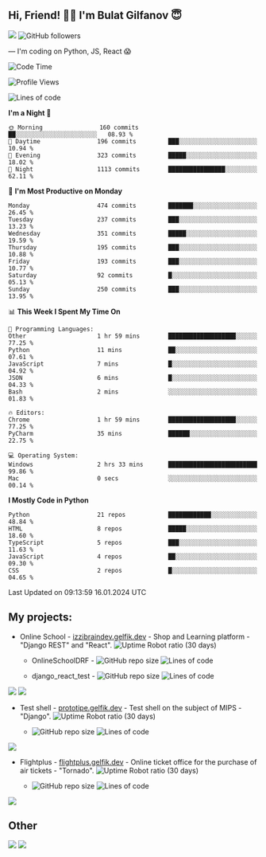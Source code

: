 ## Hi, Friend! 👋🏻 I'm Bulat Gilfanov 😇
![](https://komarev.com/ghpvc/?username=gelfik)
![GitHub followers](https://img.shields.io/github/followers/gelfik?label=Follow%20%20me&style=social)

— I'm coding on Python, JS, React 😱

<!--START_SECTION:waka-->
![Code Time](http://img.shields.io/badge/Code%20Time-819%20hrs%206%20mins-blue)

![Profile Views](http://img.shields.io/badge/Profile%20Views-317-blue)

![Lines of code](https://img.shields.io/badge/From%20Hello%20World%20I%27ve%20Written-961.5%20thousand%20lines%20of%20code-blue)

**I'm a Night 🦉** 

```text
🌞 Morning                160 commits         ██░░░░░░░░░░░░░░░░░░░░░░░   08.93 % 
🌆 Daytime                196 commits         ███░░░░░░░░░░░░░░░░░░░░░░   10.94 % 
🌃 Evening                323 commits         █████░░░░░░░░░░░░░░░░░░░░   18.02 % 
🌙 Night                  1113 commits        ████████████████░░░░░░░░░   62.11 % 
```
📅 **I'm Most Productive on Monday** 

```text
Monday                   474 commits         ███████░░░░░░░░░░░░░░░░░░   26.45 % 
Tuesday                  237 commits         ███░░░░░░░░░░░░░░░░░░░░░░   13.23 % 
Wednesday                351 commits         █████░░░░░░░░░░░░░░░░░░░░   19.59 % 
Thursday                 195 commits         ███░░░░░░░░░░░░░░░░░░░░░░   10.88 % 
Friday                   193 commits         ███░░░░░░░░░░░░░░░░░░░░░░   10.77 % 
Saturday                 92 commits          █░░░░░░░░░░░░░░░░░░░░░░░░   05.13 % 
Sunday                   250 commits         ███░░░░░░░░░░░░░░░░░░░░░░   13.95 % 
```


📊 **This Week I Spent My Time On** 

```text
💬 Programming Languages: 
Other                    1 hr 59 mins        ███████████████████░░░░░░   77.25 % 
Python                   11 mins             ██░░░░░░░░░░░░░░░░░░░░░░░   07.61 % 
JavaScript               7 mins              █░░░░░░░░░░░░░░░░░░░░░░░░   04.92 % 
JSON                     6 mins              █░░░░░░░░░░░░░░░░░░░░░░░░   04.33 % 
Bash                     2 mins              ░░░░░░░░░░░░░░░░░░░░░░░░░   01.83 % 

🔥 Editors: 
Chrome                   1 hr 59 mins        ███████████████████░░░░░░   77.25 % 
PyCharm                  35 mins             ██████░░░░░░░░░░░░░░░░░░░   22.75 % 

💻 Operating System: 
Windows                  2 hrs 33 mins       █████████████████████████   99.86 % 
Mac                      0 secs              ░░░░░░░░░░░░░░░░░░░░░░░░░   00.14 % 
```

**I Mostly Code in Python** 

```text
Python                   21 repos            ████████████░░░░░░░░░░░░░   48.84 % 
HTML                     8 repos             █████░░░░░░░░░░░░░░░░░░░░   18.60 % 
TypeScript               5 repos             ███░░░░░░░░░░░░░░░░░░░░░░   11.63 % 
JavaScript               4 repos             ██░░░░░░░░░░░░░░░░░░░░░░░   09.30 % 
CSS                      2 repos             █░░░░░░░░░░░░░░░░░░░░░░░░   04.65 % 
```




 Last Updated on 09:13:59 16.01.2024 UTC
<!--END_SECTION:waka-->

## My projects:
* Online School - [izzibraindev.gelfik.dev](https://izzibraindev.gelfik.dev) - Shop and Learning platform - "Django REST" and "React". ![Uptime Robot ratio (30 days)](https://img.shields.io/uptimerobot/ratio/m789362933-76bebfd87184c57fccb2f8a2?style=plastic)

  * OnlineSchoolDRF - ![GitHub repo size](https://img.shields.io/github/repo-size/gelfik/OnlineSchoolDRF?color=succes&style=plastic)
![Lines of code](https://img.shields.io/tokei/lines/github/gelfik/OnlineSchoolDRF?color=success&label=line%20code&style=plastic)

  * django_react_test - ![GitHub repo size](https://img.shields.io/github/repo-size/gelfik/django_react_test?color=succes&style=plastic)
![Lines of code](https://img.shields.io/tokei/lines/github/gelfik/django_react_test?color=success&label=line%20code&style=plastic)

[![](https://github-readme-stats.vercel.app/api/pin/?username=gelfik&repo=OnlineSchoolDRF&theme=dark&hide_border=true&locale=RU)](https://github.com/gelfik/OnlineSchoolDRF)
[![](https://github-readme-stats.vercel.app/api/pin/?username=gelfik&repo=django_react_test&theme=dark&hide_border=true&locale=RU)](https://github.com/gelfik/django_react_test)

* Test shell - [prototipe.gelfik.dev](https://prototipe.gelfik.dev) - Test shell on the subject of MIPS - "Django". ![Uptime Robot ratio (30 days)](https://img.shields.io/uptimerobot/ratio/m789362955-a6306bfa213ad4615b219e32?style=plastic)

  * ![GitHub repo size](https://img.shields.io/github/repo-size/gelfik/prototipe-django?color=succes&style=plastic)
![Lines of code](https://img.shields.io/tokei/lines/github/gelfik/prototipe-django?color=success&label=line%20code&style=plastic)

[![](https://github-readme-stats.vercel.app/api/pin/?username=gelfik&repo=prototipe-django&theme=dark&hide_border=true)](https://github.com/gelfik/prototipe-django)

* Flightplus - [flightplus.gelfik.dev](https://flightplus.gelfik.dev) - Online ticket office for the purchase of air tickets - "Tornado". ![Uptime Robot ratio (30 days)](https://img.shields.io/uptimerobot/ratio/m789362969-1b1016050a1df7d8d7b11572?style=plastic)

  * ![GitHub repo size](https://img.shields.io/github/repo-size/gelfik/flightplus-tornado?color=succes&style=plastic)
![Lines of code](https://img.shields.io/tokei/lines/github/gelfik/flightplus-tornado?color=success&label=line%20code&style=plastic)

[![](https://github-readme-stats.vercel.app/api/pin/?username=gelfik&repo=flightplus-tornado&theme=dark&hide_border=true)](https://github.com/gelfik/flightplus-tornado)

## Other
![](https://github-readme-stats.vercel.app/api?username=gelfik&show_icons=true&theme=dark&count_private=true&hide_title=true&include_all_commits=true&hide_border=true)
![](https://github-readme-stats.vercel.app/api/top-langs/?username=gelfik&theme=dark&langs_count=10&layout=compact&hide_border=true)


<!--
**gelfik/gelfik** is a ✨ _special_ ✨ repository because its `README.md` (this file) appears on your GitHub profile.

Here are some ideas to get you started:

- 🔭 I’m currently working on ...
- 🌱 I’m currently learning ...
- 👯 I’m looking to collaborate on ...
- 🤔 I’m looking for help with ...
- 💬 Ask me about ...
- 📫 How to reach me: ...
- 😄 Pronouns: ...
- ⚡ Fun fact: ...
-->

